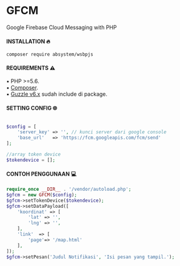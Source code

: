 # GFCM

Google Firebase Cloud Messaging with PHP

#### INSTALLATION :fire:

`composer require absystem/wsbpjs`

#### REQUIREMENTS :warning: 

:black_small_square: PHP >=5.6.
<br/>
:black_small_square: <a href="https://getcomposer.org/">Composer</a>.
<br/>
:black_small_square: <a href="https://github.com/guzzle/guzzle">Guzzle v6.x</a> sudah include di package.

#### SETTING CONFIG :globe_with_meridians:

```php

$config = [
	'server_key' => '', // kunci server dari google console
	'base_url'   => 'https://fcm.googleapis.com/fcm/send'
];

//array token device
$tokendevice = [];
```

#### CONTOH PENGGUNAAN :computer:
```php
require_once __DIR__ . '/vendor/autoload.php';
$gfcm = new GFCM($config);
$gfcm->setTokenDevice($tokendevice);
$gfcm->setDataPayload([
	'koordinat' => [
		'lat' => '',
		'lng' => '',
	],
	'link'	=> [
		'page'=> '/map.html'
	],
]);
$gfcm->setPesan('Judul Notifikasi', 'Isi pesan yang tampil.');

```